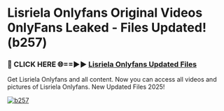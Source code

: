 # Lisriela Onlyfans Original Videos 0nlyFans Leaked - Files Updated! (b257)

<h3>🔴 CLICK HERE 🌐==►► <a href="https://tinyurl.com/ehrbuxhb" rel="nofollow">Lisriela Onlyfans Updated Files</a></h3>

Get Lisriela Onlyfans and all content. Now you can access all videos and pictures of Lisriela Onlyfans. New Updated Files 2025!

[![b257](https://i.imgur.com/lVYEuWS.gif)](https://tinyurl.com/ehrbuxhb)

